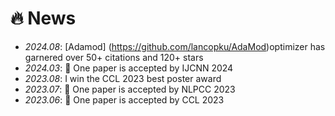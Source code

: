 # 🔥 News
- *2024.08*: [Adamod] (https://github.com/lancopku/AdaMod)optimizer has garnered over 50+ citations and 120+ stars
- *2024.03*: 🎉 One paper is accepted by IJCNN 2024
- *2023.08*: I win the CCL 2023 best poster award
- *2023.07*: 🎉 One paper is accepted by NLPCC 2023
- *2023.06*: 🎉 One paper is accepted by CCL 2023
